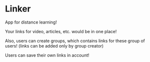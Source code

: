 # Linker

App for distance learning!

Your links for video, articles, etc. would be in one place!

Also, users can create groups, which contains links for these group of users! (links can be added only by group creator)

Users can save their own links in account!
